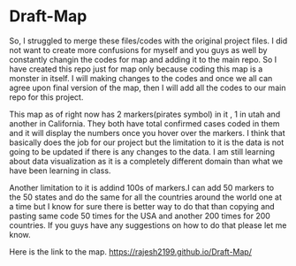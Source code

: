 # Draft-Map
So, I struggled to merge these files/codes with the original project files. I did not want to create more confusions for myself and you guys as well by constantly changin
the codes for map and adding it to the main repo. So I have created this repo just for map only because coding this map is a monster in itself.
I will making changes to the codes and once we all can agree upon final version of the map, then I will add all the codes to our main repo for this project.

This map as of right now has 2 markers(pirates symbol) in it , 1 in utah and another in California. They both have total confirmed cases coded in them and it will display
the numbers once you hover over the markers. I think that basically does the job for our project but the limitation to it is the data is not going to be updated
if there is any changes to the data. I am still learning about data visualization as it is a completely different domain than what we have been learning in class.

Another limitation to it is addind 100s of markers.I can add 50 markers to the 50 states and do the same for all the countries around the world one at a time but I know for sure there is better way to do that
than copying and pasting same code 50 times for the USA and another 200 times for 200 countries. If you guys have any suggestions on how to do that please let me 
know.

Here is the link to the map.
https://rajesh2199.github.io/Draft-Map/

